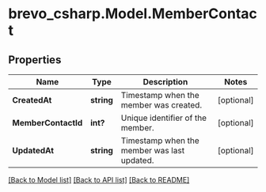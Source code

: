 # brevo_csharp.Model.MemberContact
## Properties

Name | Type | Description | Notes
------------ | ------------- | ------------- | -------------
**CreatedAt** | **string** | Timestamp when the member was created. | [optional] 
**MemberContactId** | **int?** | Unique identifier of the member. | [optional] 
**UpdatedAt** | **string** | Timestamp when the member was last updated. | [optional] 

[[Back to Model list]](../README.md#documentation-for-models) [[Back to API list]](../README.md#documentation-for-api-endpoints) [[Back to README]](../README.md)

